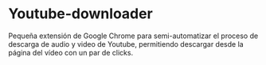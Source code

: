 # Youtube-downloader

Pequeña extensión de Google Chrome para semi-automatizar el proceso de descarga de audio y video de Youtube, permitiendo descargar desde la página del vídeo con un par de clicks.
